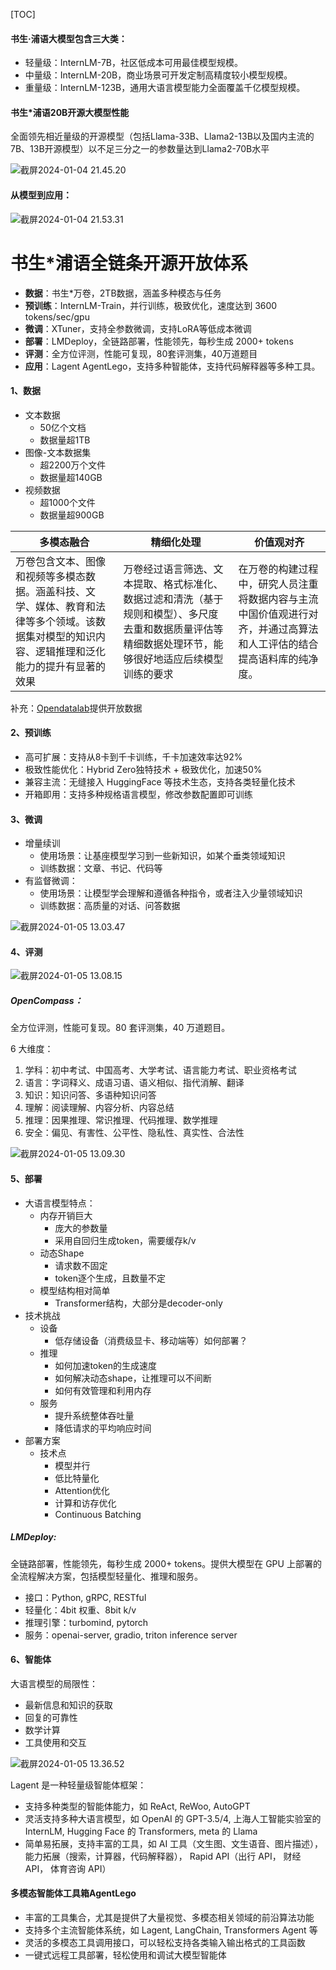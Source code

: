 [TOC]



#### 书生·浦语大模型包含三大类：

- 轻量级：InternLM-7B，社区低成本可用最佳模型规模。
- 中量级：InternLM-20B，商业场景可开发定制高精度较小模型规模。
- 重量级：InternLM-123B，通用大语言模型能力全面覆盖千亿模型规模。



#### 书生*浦语20B开源大模型性能

​	全面领先相近量级的开源模型（包括Llama-33B、Llama2-13B以及国内主流的7B、13B开源模型）以不足三分之一的参数量达到Llama2-70B水平

![截屏2024-01-04 21.45.20](../pictures/截屏2024-01-04%2021.45.20.png)



#### 从模型到应用：

![截屏2024-01-04 21.53.31](../pictures/截屏2024-01-04%2021.53.31.png)



# 书生*浦语全链条开源开放体系

- **数据**：书生*万卷，2TB数据，涵盖多种模态与任务
- **预训练**：InternLM-Train，并行训练，极致优化，速度达到 3600 tokens/sec/gpu
- **微调**：XTuner，支持全参数微调，支持LoRA等低成本微调
- **部署**：LMDeploy，全链路部署，性能领先，每秒生成 2000+ tokens
- **评测**：全方位评测，性能可复现，80套评测集，40万道题目
- **应用**：Lagent AgentLego，支持多种智能体，支持代码解释器等多种工具。



#### 1、数据

- 文本数据
  - 50亿个文档
  - 数据量超1TB
- 图像-文本数据集
  - 超2200万个文件
  - 数据量超140GB
- 视频数据
  - 超1000个文件
  - 数据量超900GB

| 多模态融合                                                   | 精细化处理                                                   | 价值观对齐                                                   |
| ------------------------------------------------------------ | ------------------------------------------------------------ | ------------------------------------------------------------ |
| 万卷包含文本、图像和视频等多模态数据。涵盖科技、文学、媒体、教育和法律等多个领域。该数据集对模型的知识内容、逻辑推理和泛化能力的提升有显著的效果 | 万卷经过语言筛选、文本提取、格式标准化、数据过滤和清洗（基于规则和模型）、多尺度去重和数据质量评估等精细数据处理环节，能够很好地适应后续模型训练的要求 | 在万卷的构建过程中，研究人员注重将数据内容与主流中国价值观进行对齐，并通过高算法和人工评估的结合提高语料库的纯净度。 |

补充：[Opendatalab](https://opendatalab.com/)提供开放数据



#### 2、预训练

- 高可扩展：支持从8卡到千卡训练，千卡加速效率达92%
- 极致性能优化：Hybrid Zero独特技术 + 极致优化，加速50%
- 兼容主流：无缝接入 HuggingFace 等技术生态，支持各类轻量化技术
- 开箱即用：支持多种规格语言模型，修改参数配置即可训练



#### 3、微调

- 增量续训
  - 使用场景：让基座模型学习到一些新知识，如某个垂类领域知识
  - 训练数据：文章、书记、代码等
- 有监督微调：
  - 使用场景：让模型学会理解和遵循各种指令，或者注入少量领域知识
  - 训练数据：高质量的对话、问答数据

![截屏2024-01-05 13.03.47](../pictures/截屏2024-01-05%2013.03.47.png)



#### 4、评测

![截屏2024-01-05 13.08.15](../pictures/截屏2024-01-05%2013.08.15.png)

##### OpenCompass：

全方位评测，性能可复现。80 套评测集，40 万道题目。

6 大维度：

1. 学科：初中考试、中国高考、大学考试、语言能力考试、职业资格考试
2. 语言：字词释义、成语习语、语义相似、指代消解、翻译
3. 知识：知识问答、多语种知识问答
4. 理解：阅读理解、内容分析、内容总结
5. 推理：因果推理、常识推理、代码推理、数学推理
6. 安全：偏见、有害性、公平性、隐私性、真实性、合法性

![截屏2024-01-05 13.09.30](../pictures/截屏2024-01-05%2013.09.30.png)



#### 5、部署

- 大语言模型特点：
  - 内存开销巨大
    - 庞大的参数量
    - 采用自回归生成token，需要缓存k/v
  - 动态Shape
    - 请求数不固定
    - token逐个生成，且数量不定
  - 模型结构相对简单
    - Transformer结构，大部分是decoder-only
- 技术挑战
  - 设备
    - 低存储设备（消费级显卡、移动端等）如何部署？
  - 推理
    - 如何加速token的生成速度
    - 如何解决动态shape，让推理可以不间断
    - 如何有效管理和利用内存
  - 服务
    - 提升系统整体吞吐量
    - 降低请求的平均响应时间
- 部署方案
  - 技术点
    - 模型并行
    - 低比特量化
    - Attention优化
    - 计算和访存优化
    - Continuous Batching



##### LMDeploy:

全链路部署，性能领先，每秒生成 2000+ tokens。提供大模型在 GPU 上部署的全流程解决方案，包括模型轻量化、推理和服务。

- 接口：Python, gRPC, RESTful
- 轻量化：4bit 权重、8bit k/v
- 推理引擎：turbomind, pytorch
- 服务：openai-server, gradio, triton inference server



#### 6、智能体

大语言模型的局限性：

- 最新信息和知识的获取
- 回复的可靠性
- 数学计算
- 工具使用和交互

![截屏2024-01-05 13.36.52](../pictures/截屏2024-01-05%2013.36.52.png)

Lagent 是一种轻量级智能体框架：

- 支持多种类型的智能体能力，如 ReAct, ReWoo, AutoGPT
- 灵活支持多种大语言模型，如 OpenAI 的 GPT-3.5/4, 上海人工智能实验室的 InternLM, Hugging Face 的 Transformers, meta 的 Llama
- 简单易拓展，支持丰富的工具，如 AI 工具（文生图、文生语音、图片描述），能力拓展（搜索，计算器，代码解释器）， Rapid API（出行 API， 财经 API， 体育咨询 API）



#### 多模态智能体工具箱AgentLego

- 丰富的工具集合，尤其是提供了大量视觉、多模态相关领域的前沿算法功能
- 支持多个主流智能体系统，如 Lagent, LangChain, Transformers Agent 等
- 灵活的多模态工具调用接口，可以轻松支持各类输入输出格式的工具函数
- 一键式远程工具部署，轻松使用和调试大模型智能体
